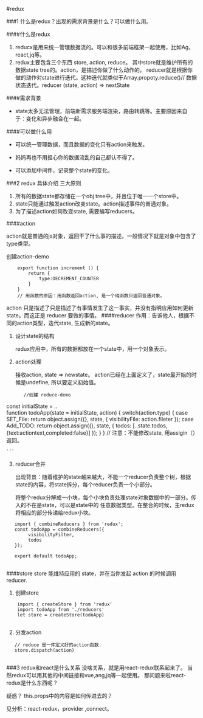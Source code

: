 #redux

###1 什么是redux？出现的需求背景是什么？可以做什么用。

####什么是redux

1. reducx是用来统一管理数据流的。可以和很多前端框架一起使用，比如Ag，react,jq等。
2. redux主要包含三个东西 store, action, reduce。 其中store就是维护所有的数据state tree的。action，是描述你做了什么动作的。 reducer就是根据你做的动作对state进行迭代。这种迭代就类似于Array.propoty.reduce()// 数据状态迭代。reducer (state, action) => nextState


####需求背景
  * state太多无法管理，前端新需求服务端渲染，路由转跳等。主要原因来自于：变化和异步融合在一起。
  
####可以做什么用 
 * 可以统一管理数据，而且数据的变化只有action来触发。

 * 妈妈再也不用担心你的数据流乱的自己都认不得了。 

 * 可以添加中间件，记录整个state的变化。

###2 redux 具体介绍
三大原则

1. 所有的数据state都存储在一个obj tree中，并且位于唯一一个store中。
2. state只能通过触发action改变state。action描述事件的普通对象。
3. 为了描述action如何改变state, 需要编写reducers。

####action

action就是普通的js对象，返回干了什么事的描述，一般情况下就是对象中包含了type类型。

创建action-demo

```
	export function increment () {
		return {
			type:DECREMENT_COUNTER
		}
	}
	// 用函数的原因：用函数返回action, 是一个纯函数只返回普通对象。

```
 action 只是描述了只是描述了有事情发生了这一事实，并没有指明应用如何更新 state。而这正是 reducer 要做的事情。
####reducer
作用：告诉他人，根据不同的action类型，迭代state, 生成新的state。

 1. 设计state的结构
 
    redux应用中，所有的数据都放在一个state中，用一个对象表示。

 2. action处理
 
    接收action, state => newstate。 action已经在上面定义了，state最开始的时候是undefine, 所以要定义初始值。
    
    ```
       //创建 reduce-demo
   const initialState = ..   
   function todoApp(state = initialState, action) {
    switch(action.type) {
      case SET_File: 
        return object.assign({}, state, {
          visibilityFile: action.fileter
          });
       case Add_TODO: 
        return object.assign({}, state, {
          todos: [..state.todos, {text:actiontext,completed:false}]
        });
    }
   }
   // 注意：不能修改state, 用assigin（）返回。
    
    ```
 3. reducer合并 
 
     出现背景：随着维护的state越来越大，不能一个reducer负责整个树，根据state的内容，将state拆分，每个reducer负责一个小部分。
 
     将整个redux分解成一小块，每个小块负责处理state对象数据中的一部分。传入的不在是state，可以是state中的 任意数据类型。在整合的时候，主redux将相应的部分传递给redux小块。
   
   
```
   import { combineReducers } from 'redux';
   const todoApp = combineReducers({
 	  	visibilityFilter,
 	  	todos
   });

   export default todoApp;
    
```	
    
####store 
store 能维持应用的 state，并在当你发起 action 的时候调用 reducer.

1. 创建store
	
```
	import { createStore } from 'redux'
	import todoApp from './reducers'
	let store = createStore(todoApp)
	
```

2. 分发action
 
```
   // reduce 是一件定义好的action函数.
   store.dispatch(action)
     
```

###3 redux和react是什么关系
没啥关系，就是用react-redux联系起来了。 当然redux可以用其他的中间链接和vue,ang,jq等一起使用。
那问题来啦react-redux是什么东西呢？

疑惑？
this.props中的内容是如何传进去的？

见分析：react-redux，provider ,connect。

